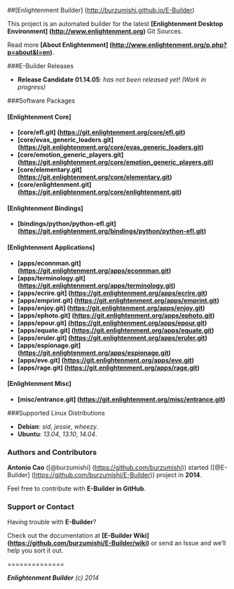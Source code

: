 ##[Enlightenment Builder] (http://burzumishi.github.io/E-Builder)

This project is an automated builder for the latest **[Enlightenment Desktop Environment] (http://www.enlightenment.org)** Git Sources.

Read more **[About Enlightenment] (http://www.enlightenment.org/p.php?p=about&l=en)**.


###E-Builder Releases

 * **Release Candidate 01.14.05**: _has not been released yet! (Work in progress)_


###Software Packages

#### [Enlightenment Core]

- **[core/efl.git] (https://git.enlightenment.org/core/efl.git)**
- **[core/evas_generic_loaders.git] (https://git.enlightenment.org/core/evas_generic_loaders.git)**
- **[core/emotion_generic_players.git] (https://git.enlightenment.org/core/emotion_generic_players.git)**
- **[core/elementary.git] (https://git.enlightenment.org/core/elementary.git)**
- **[core/enlightenment.git] (https://git.enlightenment.org/core/enlightenment.git)**

#### [Enlightenment Bindings]

- **[bindings/python/python-efl.git] (https://git.enlightenment.org/bindings/python/python-efl.git)**

#### [Enlightenment Applications]

- **[apps/econnman.git] (https://git.enlightenment.org/apps/econnman.git)**
- **[apps/terminology.git] (https://git.enlightenment.org/apps/terminology.git)**
- **[apps/ecrire.git] (https://git.enlightenment.org/apps/ecrire.git)**
- **[apps/emprint.git] (https://git.enlightenment.org/apps/emprint.git)**
- **[apps/enjoy.git] (https://git.enlightenment.org/apps/enjoy.git)**
- **[apps/ephoto.git] (https://git.enlightenment.org/apps/ephoto.git)**
- **[apps/epour.git] (https://git.enlightenment.org/apps/epour.git)**
- **[apps/equate.git] (https://git.enlightenment.org/apps/equate.git)**
- **[apps/eruler.git] (https://git.enlightenment.org/apps/eruler.git)**
- **[apps/espionage.git] (https://git.enlightenment.org/apps/espionage.git)**
- **[apps/eve.git] (https://git.enlightenment.org/apps/eve.git)**
- **[apps/rage.git] (https://git.enlightenment.org/apps/rage.git)**

#### [Enlightenment Misc]

- **[misc/entrance.git] (https://git.enlightenment.org/misc/entrance.git)**


###Supported Linux Distributions

 - **Debian**: _sid_, _jessie_, _wheezy_.
 - **Ubuntu**: _13.04_, _13.10_, _14.04_.


### Authors and Contributors

**Antonio Cao** ([@burzumishi] (https://github.com/burzumishi)) started ([@E-Builder] (https://github.com/burzumishi/E-Builder)) project in **2014**.

Feel free to contribute with **E-Builder in GitHub**.


### Support or Contact

Having trouble with **E-Builder**?

Check out the documentation at **[E-Builder Wiki] (https://github.com/burzumishi/E-Builder/wiki)** or send an Issue and we’ll help you sort it out.

==============

_**Enlightenment Builder** (c) 2014_
